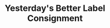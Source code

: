 ---
title: "Yesterday's Better Label Consignment"
url: /edmonds/yesterdays-better-label-consignment/
shop: clothes
---